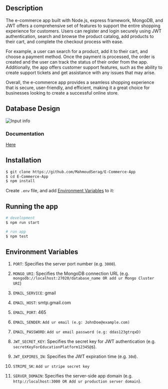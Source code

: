 ## Description

The e-commerce app built with Node.js, express framework, MongoDB, and JWT offers a comprehensive set of features to support the entire shopping experience for customers. Users can register and login securely using JWT authentication, search and browse the product catalog, add products to their cart, and complete the checkout process with ease.

For example, a user can search for a product, add it to their cart, and choose a payment method. Once the payment is processed, the order is created and the user can track the status of their order from the app. Additionally, the app offers customer support features, such as the ability to create support tickets and get assistance with any issues that may arise.

Overall, the e-commerce app provides a seamless shopping experience that is secure, user-friendly, and efficient, making it a great choice for businesses looking to create a successful online store.

## Database Design

![Input info](https://cdn.discordapp.com/attachments/978298076039098478/1103094446897233960/Database_diagram.png)

### Documentation

[Here](https://e-commerce-app-production-b6a7.up.railway.app/api/docs)

## Installation

```bash
$ git clone https://github.com/MahmoudSerag/E-Commerce-App
$ cd E-Commerce-App
$ npm install
```
Create `.env` file, and add [Environment Variables](#environment-variables) to it:

## Running the app

```bash
# development
$ npm run start

# run app
$ npm test
```

## Environment Variables

1. `PORT`:  Specifies the server port number (e.g. `3000`).

2. `MONGO_URI`: Specifies the MongoDB connection URL (e.g. `mongodb://localhost:27020/database_name OR add ur Mongo Cluster URI`)

3. `EMAIL_SERVICE`: gmail

4. `EMAIL_HOST`: smtp.gmail.com

5. `EMAIL_PORT`: 465

6. `EMAIL_SENDER`: `Add ur email (e.g: JohnDoe@example.com)`

7. `EMAIL_PASSWORD`: `Add ur email password (e.g: ddas123gtrqxD)`

8. `JWT_SECRET_KEY`: Specifies the secret key for JWT authentication (e.g. `secretKeyForEducationPlatform12345@$`).

9. `JWT_EXPIRES_IN`: Specifies the JWT expiration time (e.g. `30d`).
10. `STRIPE_SK`: `Add ur stripe secret key`
11. `SERVER_DOMAIN`: Specifies the server-side app domain (e.g. `http://localhost:3000 OR Add ur production server domain`).
